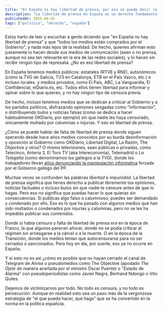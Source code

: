 ```yaml
---
title: "En España sí hay libertad de prensa, por eso se puede decir lo contrario tranquilamente"
description: "La libertad de prensa en España es un derecho fundamental, y hay quien afirma no tenerlo... mientras lo ejerce."
publishedAt: 2025-06-05
tags: ["política", "derecho", "españa"]
---
```


Estoy harto de leer y escuchar a gente diciendo que "en España no hay libertad de prensa" y que "todos los medios están comprados por el Gobierno", y nada más lejos de la realidad. De hecho, quienes afirman esto justamente lo hacen desde sus medios de comunicación (sean o no prensa, aunque no sea tan relevante en la era de las redes sociales), y lo hacen sin recibir ningún tipo de represalia. ¿No es eso libertad de prensa?

En España tenemos medios públicos: estatales (RTVE y RNE), autonómicos (como la TVG de Galicia, TV3 en Catalunya, ETB en el País Vasco, etc.) e incluso locales. y medios privados, como El País, ABC, La Vanguardia, El Confidencial, elDiario.es, etc. Todos ellos tienen libertad para informar y opinar sobre lo que quieran, y no hay ningún tipo de censura previa.

De hecho, incluso tenemos medios que se dedican a criticar al Gobierno y a los partidos políticos, disfrazando opiniones sesgadas como "información", o distribuyendo bulos y noticias falsas (como se dedica a hacer habitualmente OKDiario, por ejemplo) sin que nadie les haya censurado, únicamente multado por calumnias o injurias. Y eso es libertad de prensa.

¿Cómo se puede hablar de falta de libertad de prensa donde siguen operando desde hace años medios conocidos por su burda desinformación y oposición al Gobierno como OKDiario, Libertad Digital, La Razón, The Objective y otros? O mismo televisiones, sean públicas o privadas, como Telecinco, Antena 3, El Toro TV (aka Intereconomía), Telemadrid o _La Telegaita_ (como denominamos los gallegos a la TVG), donde los trabajadores llevan [años denunciando la manipulación informativa](https://www.eldiario.es/galicia/huelga-indefinida-tvg-sube-peldano-convocatoria-gran-manifestacion-domingo-1-diciembre_1_11781704.html) forzada por el Gobierno gallego del PP.

Muchas veces se confunden las palabras _libertad_ e _impunidad_. La libertad de prensa significa que tienes derecho a publicar libremente tus opiniones, noticias factuales o incluso bulos sin que nadie te censure antes de que lo hagas. Pero eso no significa que puedas hacer lo que quieras sin consecuencias. Si publicas algo falso o calumnioso, puedes ser demandado y condenado por ello. Eso es lo que ha pasado con algunos medios que han sido multados o condenados por injurias y calumnias, pero no se les ha impedido publicar sus contenidos.

Donde sí había censura y falta de libertad de prensa era en la época de Franco, la que algunos parecen añorar, donde no se podía criticar al régimen sin arriesgarse a la cárcel o a la muerte. O en la época de la Transición, donde los medios tenían que autocensurarse para no ser cerrados o sancionados. Pero hoy en día, por suerte, eso ya no ocurre en España.

Y si esto no es así ¿cómo es posible que no hayan cerrado el canal de Telegram de _Alvise_ o pseudomedios como The Objective (apodado _The Ojete_ de manera acertada por el ministro Óscar Puente) o "Estado de Alarma" con pseudoperiodistas como Javier Negre, Bertrand Ndongo o Vito Quiles.

Dejemos de victimizarnos por todo. No todo es censura, y no todo es persecución. Aunque en realidad esto sea un paso más de la vergonzosa estrategia de "el que pueda hacer, que haga" que se ha convertido en la norma en la política española.
